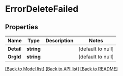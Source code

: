 # ErrorDeleteFailed

## Properties
Name | Type | Description | Notes
------------ | ------------- | ------------- | -------------
**Detail** | **string** |  | [default to null]
**OrgId** | **string** |  | [default to null]

[[Back to Model list]](../README.md#documentation-for-models) [[Back to API list]](../README.md#documentation-for-api-endpoints) [[Back to README]](../README.md)

